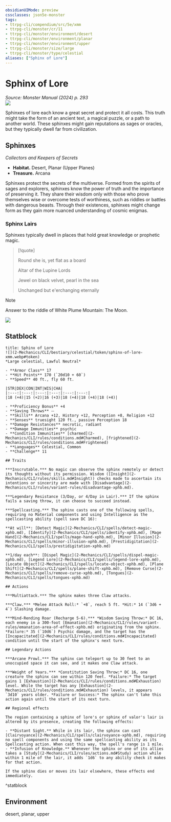 ```yaml
---
obsidianUIMode: preview
cssclasses: json5e-monster
tags:
- ttrpg-cli/compendium/src/5e/xmm
- ttrpg-cli/monster/cr/11
- ttrpg-cli/monster/environment/desert
- ttrpg-cli/monster/environment/planar
- ttrpg-cli/monster/environment/upper
- ttrpg-cli/monster/size/large
- ttrpg-cli/monster/type/celestial
aliases: ["Sphinx of Lore"]
---
```

# Sphinx of Lore
*Source: Monster Manual (2024) p. 293*  
![](2-Mechanics/CLI/bestiary/celestial/img/sphinx-of-lore.webp#right)

Sphinxes of lore each know a great secret and protect it all costs. This truth might take the form of an ancient text, a magical puzzle, or a path to another world. These sphinxes might gain reputations as sages or oracles, but they typically dwell far from civilization.

## Sphinxes

*Collectors and Keepers of Secrets*

- **Habitat.** Desert, Planar (Upper Planes)  
- **Treasure.** Arcana  

Sphinxes protect the secrets of the multiverse. Formed from the spirits of sages and explorers, sphinxes know the power of truth and the importance of preserving it. They share their wisdom only with those who prove themselves wise or overcome tests of worthiness, such as riddles or battles with dangerous beasts. Through their existences, sphinxes might change form as they gain more nuanced understanding of cosmic enigmas.

### Sphinx Lairs

Sphinxes typically dwell in places that hold great knowledge or prophetic magic.

> [!quote]  
> 
> Round she is, yet flat as a board
> 
> Altar of the Lupine Lords
> 
> Jewel on black velvet, pearl in the sea
> 
> Unchanged but e'erchanging eternally

> [!note]
> Answer to the riddle of White Plume Mountain: The Moon.

![](2-Mechanics/CLI/bestiary/celestial/img/sphinxes.webp#center)

## Statblock

```ad-statblock
title: Sphinx of Lore
![](2-Mechanics/CLI/bestiary/celestial/token/sphinx-of-lore-xmm.webp#token)
*Large celestial, Lawful Neutral*

- **Armor Class** 17 
- **Hit Points** 170 (`20d10 + 60`) 
- **Speed** 40 ft., fly 60 ft.

|STR|DEX|CON|INT|WIS|CHA|
|:---:|:---:|:---:|:---:|:---:|:---:|
|18 (+4)|15 (+2)|16 (+3)|18 (+4)|18 (+4)|18 (+4)|

- **Proficiency Bonus** +4
- **Saving Throws** ⏤
- **Skills** Arcana +12, History +12, Perception +8, Religion +12
- **Senses** truesight 120 ft., passive Perception 18
- **Damage Resistances** necrotic, radiant
- **Damage Immunities** psychic
- **Condition Immunities** [charmed](2-Mechanics/CLI/rules/conditions.md#Charmed), [frightened](2-Mechanics/CLI/rules/conditions.md#Frightened)
- **Languages** Celestial, Common
- **Challenge** 11

## Traits

***Inscrutable.*** No magic can observe the sphinx remotely or detect its thoughts without its permission. Wisdom ([Insight](2-Mechanics/CLI/rules/skills.md#Insight)) checks made to ascertain its intentions or sincerity are made with [Disadvantage](2-Mechanics/CLI/rules/variant-rules/disadvantage-xphb.md).

***Legendary Resistance (3/Day, or 4/Day in Lair).*** If the sphinx fails a saving throw, it can choose to succeed instead.

***Spellcasting.*** The sphinx casts one of the following spells, requiring no Material components and using Intelligence as the spellcasting ability (spell save DC 16):

**At will**: [Detect Magic](2-Mechanics/CLI/spells/detect-magic-xphb.md), [Identify](2-Mechanics/CLI/spells/identify-xphb.md), [Mage Hand](2-Mechanics/CLI/spells/mage-hand-xphb.md), [Minor Illusion](2-Mechanics/CLI/spells/minor-illusion-xphb.md), [Prestidigitation](2-Mechanics/CLI/spells/prestidigitation-xphb.md)

**1/day each**: [Dispel Magic](2-Mechanics/CLI/spells/dispel-magic-xphb.md), [Legend Lore](2-Mechanics/CLI/spells/legend-lore-xphb.md), [Locate Object](2-Mechanics/CLI/spells/locate-object-xphb.md), [Plane Shift](2-Mechanics/CLI/spells/plane-shift-xphb.md), [Remove Curse](2-Mechanics/CLI/spells/remove-curse-xphb.md), [Tongues](2-Mechanics/CLI/spells/tongues-xphb.md)

## Actions

***Multiattack.*** The sphinx makes three Claw attacks.

***Claw.*** *Melee Attack Roll:* `+8`, reach 5 ft. *Hit:* 14 (`3d6 + 4`) Slashing damage.

***Mind-Rending Roar (Recharge 5-6).*** *Wisdom Saving Throw:* DC 16, each enemy in a 300-foot [Emanation](2-Mechanics/CLI/rules/variant-rules/emanation-area-of-effect-xphb.md) originating from the sphinx. *Failure:* 35 (`10d6`) Psychic damage, and the target has the [Incapacitated](2-Mechanics/CLI/rules/conditions.md#Incapacitated) condition until the start of the sphinx's next turn.

## Legendary Actions

***Arcane Prowl.*** The sphinx can teleport up to 30 feet to an unoccupied space it can see, and it makes one Claw attack.

***Weight of Years.*** *Constitution Saving Throw:* DC 16, one creature the sphinx can see within 120 feet. *Failure:* The target gains 1 [Exhaustion](2-Mechanics/CLI/rules/conditions.md#Exhaustion) level. While the target has any [Exhaustion](2-Mechanics/CLI/rules/conditions.md#Exhaustion) levels, it appears `3d10` years older. *Failure or Success:* The sphinx can't take this action again until the start of its next turn.

## Regional effects

The region containing a sphinx of lore's or sphinx of valor's lair is altered by its presence, creating the following effects:

- **Distant Sight.** While in its lair, the sphinx can cast [Clairvoyance](2-Mechanics/CLI/spells/clairvoyance-xphb.md), requiring no spell components and using the same spellcasting ability as its Spellcasting action. When cast this way, the spell's range is 1 mile.  
- **Infusion of Knowledge.** Whenever the sphinx or one of its allies takes a [Study](2-Mechanics/CLI/rules/actions.md#Study) action while within 1 mile of the lair, it adds `1d6` to any ability check it makes for that action.  

If the sphinx dies or moves its lair elsewhere, these effects end immediately.
```
^statblock

## Environment

desert, planar, upper